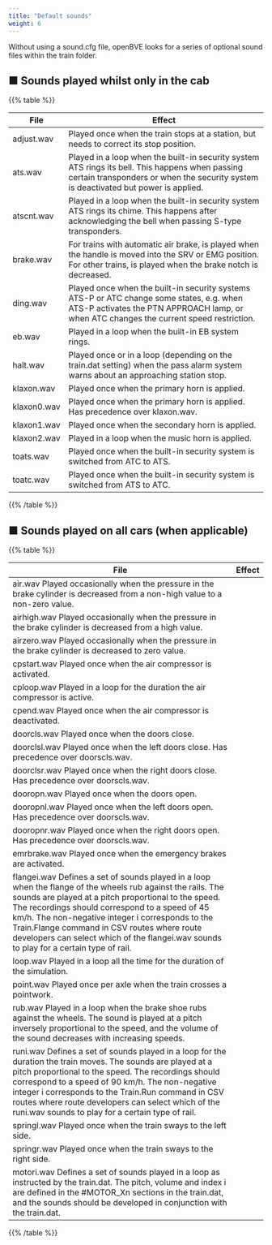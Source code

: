 ```yaml
---
title: "Default sounds"
weight: 6
---
```


Without using a sound.cfg file, openBVE looks for a series of optional sound files within the train folder.

## ■ Sounds played whilst only in the cab

{{% table %}}

| File | Effect |
| --- |--- |
| adjust.wav | Played once when the train stops at a station, but needs to correct its stop position. |
| ats.wav | Played in a loop when the built-in security system ATS rings its bell. This happens when passing certain transponders or when the security system is deactivated but power is applied. |
| atscnt.wav | Played in a loop when the built-in security system ATS rings its chime. This happens after acknowledging the bell when passing S-type transponders. |
| brake.wav | For trains with automatic air brake, is played when the handle is moved into the SRV or EMG position. For other trains, is played when the brake notch is decreased. |
| ding.wav | Played once when the built-in security systems ATS-P or ATC change some states, e.g. when ATS-P activates the PTN APPROACH lamp, or when ATC changes the current speed restriction. |
| eb.wav | Played in a loop when the built-in EB system rings. |
| halt.wav | Played once or in a loop (depending on the train.dat setting) when the pass alarm system warns about an approaching station stop. |
| klaxon.wav | Played once when the primary horn is applied. |
| klaxon0.wav | Played once when the primary horn is applied. Has precedence over klaxon.wav. |
| klaxon1.wav | Played once when the secondary horn is applied. |
| klaxon2.wav | Played in a loop when the music horn is applied. |
| toats.wav | Played once when the built-in security system is switched from ATC to ATS. |
| toatc.wav | Played once when the built-in security system is switched from ATS to ATC. |

{{% /table %}}

## ■ Sounds played on all cars (when applicable)

{{% table %}}

| File | Effect |
| --- |--- |
| air.wav   Played occasionally when the pressure in the brake cylinder is decreased from a non-high value to a non-zero value. |
| airhigh.wav   Played occasionally when the pressure in the brake cylinder is decreased from a high value. |
| airzero.wav   Played occasionally when the pressure in the brake cylinder is decreased to zero value. |
| cpstart.wav   Played once when the air compressor is activated. |
| cploop.wav    Played in a loop for the duration the air compressor is active. |
| cpend.wav Played once when the air compressor is deactivated. |
| doorcls.wav   Played once when the doors close. |
| doorclsl.wav  Played once when the left doors close. Has precedence over doorscls.wav. |
| doorclsr.wav  Played once when the right doors close. Has precedence over doorscls.wav. |
| dooropn.wav   Played once when the doors open. |
| dooropnl.wav  Played once when the left doors open. Has precedence over doorscls.wav. |
| dooropnr.wav  Played once when the right doors open. Has precedence over doorscls.wav. |
| emrbrake.wav  Played once when the emergency brakes are activated. |
| flangei.wav   Defines a set of sounds played in a loop when the flange of the wheels rub against the rails. The sounds are played at a pitch proportional to the speed. The recordings should correspond to a speed of 45 km/h. The non-negative integer i corresponds to the Train.Flange command in CSV routes where route developers can select which of the flangei.wav sounds to play for a certain type of rail. |
| loop.wav  Played in a loop all the time for the duration of the simulation. |
| point.wav Played once per axle when the train crosses a pointwork. |
| rub.wav   Played in a loop when the brake shoe rubs against the wheels. The sound is played at a pitch inversely proportional to the speed, and the volume of the sound decreases with increasing speeds. |
| runi.wav  Defines a set of sounds played in a loop for the duration the train moves. The sounds are played at a pitch proportional to the speed. The recordings should correspond to a speed of 90 km/h. The non-negative integer i corresponds to the Train.Run command in CSV routes where route developers can select which of the runi.wav sounds to play for a certain type of rail. |
| springl.wav   Played once when the train sways to the left side. |
| springr.wav   Played once when the train sways to the right side. |
| motori.wav    Defines a set of sounds played in a loop as instructed by the train.dat. The pitch, volume and index i are defined in the #MOTOR_Xn sections in the train.dat, and the sounds should be developed in conjunction with the train.dat. |

{{% /table %}}